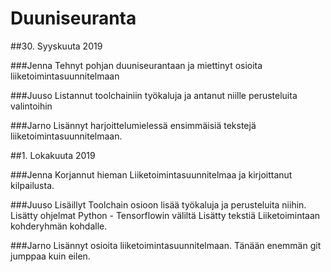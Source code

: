 Duuniseuranta
====================================================================

##30. Syyskuuta 2019

###Jenna
Tehnyt pohjan duuniseurantaan ja miettinyt osioita liiketoimintasuunnitelmaan

###Juuso
Listannut toolchainiin työkaluja ja antanut niille perusteluita valintoihin

###Jarno
Lisännyt harjoittelumielessä ensimmäisiä tekstejä liiketoimintasuunnitelmaan.

##1. Lokakuuta 2019

###Jenna
Korjannut hieman Liiketoimintasuunnitelmaa  ja kirjoittanut kilpailusta.

###Juuso
Lisäillyt Toolchain osioon lisää työkaluja ja perusteluita niihin. 
Lisätty ohjelmat Python - Tensorflowin väliltä
Lisätty tekstiä Liiketoimintaan kohderyhmän kohdalle. 

###Jarno
Lisännyt osioita liiketoimintasuunnitelmaan. Tänään enemmän git jumppaa kuin eilen.